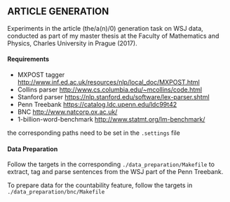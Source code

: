 ## ARTICLE GENERATION

Experiments in the article (the/a(n)/0) generation task on WSJ data, conducted as part of my master thesis at the Faculty of Mathematics and Physics, Charles University in Prague (2017).

#### Requirements
* MXPOST tagger http://www.inf.ed.ac.uk/resources/nlp/local_doc/MXPOST.html
* Collins parser http://www.cs.columbia.edu/~mcollins/code.html
* Stanford parser https://nlp.stanford.edu/software/lex-parser.shtml
* Penn Treebank https://catalog.ldc.upenn.edu/ldc99t42
* BNC http://www.natcorp.ox.ac.uk/
* 1-billion-word-benchmark http://www.statmt.org/lm-benchmark/

the corresponding paths need to be set in the `.settings` file
####

#### Data Preparation
Follow the targets in the corresponding `./data_preparation/Makefile` to extract, tag and parse sentences from the WSJ part of the Penn Treebank.

To prepare data for the countability feature, follow the targets in `./data_preparation/bnc/Makefile`
